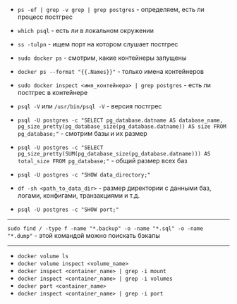 - `ps -ef | grep -v grep | grep postgres` - определяем, есть ли процесс постгрес 
- `which psql` - есть ли в локальном окружении 
- `ss -tulpn` - ищем порт на котором слушает постгрес
- `sudo docker ps` - смотрим, какие контейнеры запущены
- `docker ps --format "{{.Names}}"` - только имена контейнеров 
- `sudo docker inspect <имя_контейнера> | grep postgres` - есть ли постгрес в контейнере

- `psql -V` или `/usr/bin/psql -V` - версия постгрес
- `psql -U postgres -c "SELECT pg_database.datname AS database_name, pg_size_pretty(pg_database_size(pg_database.datname)) AS size FROM pg_database;"` - смотрим базы и их размер
- `psql -U postgres -c "SELECT pg_size_pretty(SUM(pg_database_size(pg_database.datname))) AS total_size FROM pg_database;"` - общий размер всех баз

- `psql -U postgres -c "SHOW data_directory;"`

- `df -sh <path_to_data_dir>` - размер директории с данными баз, логами, конфигами, транзакциями и т.д.
- `psql -U postgres -c "SHOW port;"`

---
`sudo find / -type f -name "*.backup" -o -name "*.sql" -o -name "*.dump"` - этой командой можно поискать бэкапы

--- 
- `docker volume ls`
- `docker volume inspect <volume_name>`
- `docker inspect <container_name> | grep -i mount`
- `docker inspect <container_name> | grep -i volumes`
- `docker port <container_name>`
- `docker inspect <container_name> | grep -i port`
 